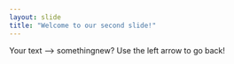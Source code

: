 ```yaml
---
layout: slide
title: "Welcome to our second slide!"
---
```

Your text --> somethingnew?
Use the left arrow to go back!
